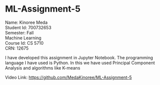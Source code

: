 # ML-Assignment-5
Name: Kinoree Meda  
Student Id: 700732653  
Semester: Fall  
Machine Learning  
Course Id: CS 5710  
CRN: 12675  

I have developed this assignment in Jupyter Notebook. The programming language I have used is Python. In this we have used Principal Component Analysis and algorithms like K-means


Video Link: https://github.com/MedaKinoree/ML-Assignment-5
